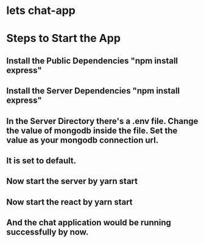 # lets chat-app
# Steps to Start the App

## Install the Public Dependencies "npm install express"
## Install the Server Dependencies "npm install express"
## In the Server Directory there's a .env file. Change the value of mongodb inside the file. Set the value as your mongodb connection url.
## It is set to default.
## Now start the server by yarn start
## Now start the react by yarn start
## And the chat application would be running successfully by now.
